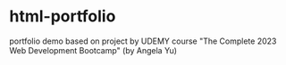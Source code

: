 # html-portfolio
portfolio demo based on project by UDEMY course "The Complete 2023 Web Development Bootcamp" (by Angela Yu)
